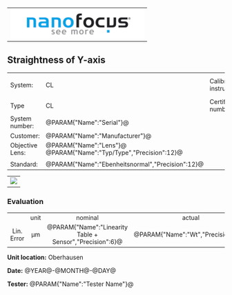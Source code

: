 <!--   EvalAlgoName=NF_NED_MScan_Abnahme_GX_LS -->

||
|-:|
|![](logo.png)|

## Straightness of Y-axis 


 


|||||
|-|-|-|-|
|System: |  CL |Calibration instruction:| VDI/VDE 2655 Part 1.2|
|Type|   CL | Certificate number: |600410-44854376|
|System number:| @PARAM{"Name":"Serial"}@|||
|Customer:| @PARAM{"Name":"Manufacturer"}@|||
|Objective Lens: |@PARAM{"Name":"Lens"}@  @PARAM{"Name":"Typ/Type","Precision":12}@ |||
| |  |||
|Standard: |@PARAM{"Name":"Ebenheitsnormal","Precision":12}@|||

 

 || 
|:-:|
|![](StraightnessX_LS.svg)|


### Evaluation

|||||||
|:-:|:-:|:-:|:-:|:-:|:-:|
| |unit   |nominal   |   actual  | status|
| Lin. Error     | µm | @PARAM{"Name":"Linearity Table + Sensor","Precision":6}@  |   @PARAM{"Name":"Wt","Precision":3}@ | <span id="control"> Ok</span>|
 

__Unit location:__ Oberhausen

__Date:__ @YEAR@-@MONTH@-@DAY@ 

__Tester:__ @PARAM{"Name":"Tester Name"}@


 

<div id="sumresults">  </div>

<script>

var PARAM = @PJSON{"Set":0}@;
var META = @MJSON{"Set":0}@;

 
var value =   @PARAM{"Name":"Wt","Precision":3}@;
var nominal = @PARAM{"Name":"Linearity Table + Sensor","Precision":6}@;
var status ="";

if(  value < nominal)
{
 
 status ="OK";
}
else
{
  
 
 status = "not OK";
}
 document.getElementById("control").innerHTML = status;



var Result = {"value":0,"nominal":0,"status":"","timestamp":0};

Result["value"] = value;
Result["nominal"] = nominal;
Result["status"] = status;
Result["timestamp"] = Date.now();
sessionStorage.setItem(document.title+"Result", JSON.stringify(Result));

 

</script>

 